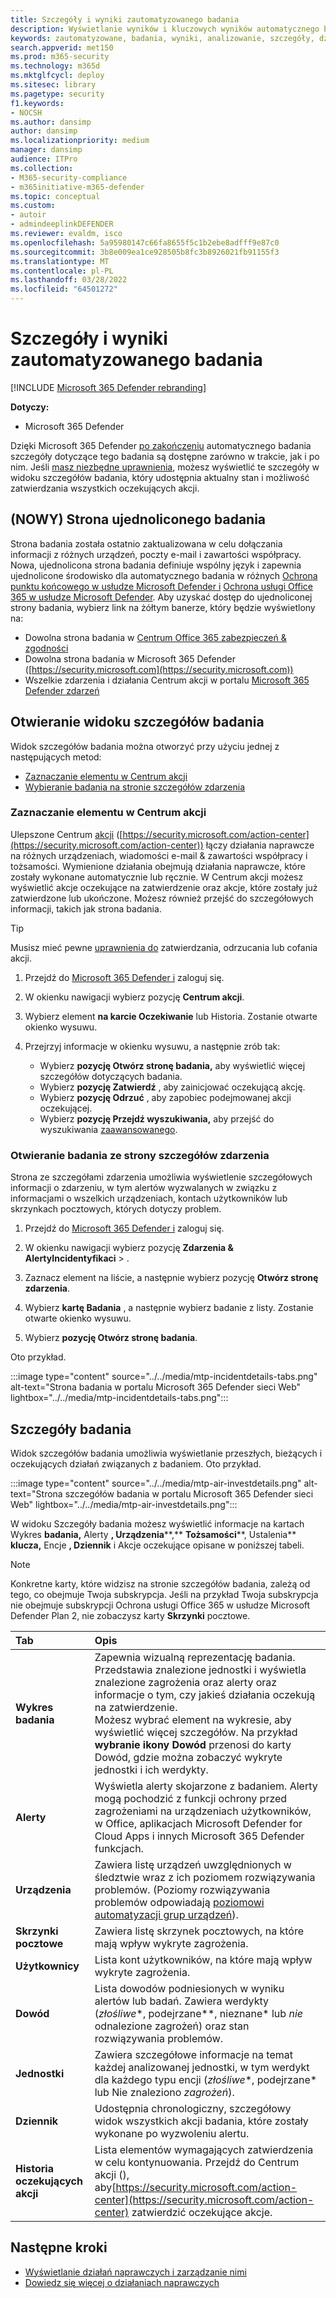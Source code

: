 ```yaml
---
title: Szczegóły i wyniki zautomatyzowanego badania
description: Wyświetlanie wyników i kluczowych wyników automatycznego badania w programie Microsoft 365 Defender
keywords: zautomatyzowane, badania, wyniki, analizowanie, szczegóły, działania naprawcze, autoair
search.appverid: met150
ms.prod: m365-security
ms.technology: m365d
ms.mktglfcycl: deploy
ms.sitesec: library
ms.pagetype: security
f1.keywords:
- NOCSH
ms.author: dansimp
author: dansimp
ms.localizationpriority: medium
manager: dansimp
audience: ITPro
ms.collection:
- M365-security-compliance
- m365initiative-m365-defender
ms.topic: conceptual
ms.custom:
- autoir
- admindeeplinkDEFENDER
ms.reviewer: evaldm, isco
ms.openlocfilehash: 5a95980147c66fa8655f5c1b2ebe8adfff9e87c0
ms.sourcegitcommit: 3b8e009ea1ce928505b8fc3b8926021fb91155f3
ms.translationtype: MT
ms.contentlocale: pl-PL
ms.lasthandoff: 03/28/2022
ms.locfileid: "64501272"
---
```

# <a name="details-and-results-of-an-automated-investigation"></a>Szczegóły i wyniki zautomatyzowanego badania

[!INCLUDE [Microsoft 365 Defender rebranding](../includes/microsoft-defender.md)]

**Dotyczy:**
- Microsoft 365 Defender

Dzięki Microsoft 365 Defender [po zakończeniu](m365d-autoir.md) automatycznego badania szczegóły dotyczące tego badania są dostępne zarówno w trakcie, jak i po nim. Jeśli [masz niezbędne uprawnienia](m365d-action-center.md#required-permissions-for-action-center-tasks), możesz wyświetlić te szczegóły w widoku szczegółów badania, który udostępnia aktualny stan i możliwość zatwierdzania wszystkich oczekujących akcji. 

## <a name="new-unified-investigation-page"></a>(NOWY) Strona ujednoliconego badania

Strona badania została ostatnio zaktualizowana w celu dołączania informacji z różnych urządzeń, poczty e-mail i zawartości współpracy. Nowa, ujednolicona strona badania definiuje wspólny język i zapewnia ujednolicone środowisko dla automatycznego badania w różnych [Ochrona punktu końcowego w usłudze Microsoft Defender i](/windows/security/threat-protection/microsoft-defender-atp/microsoft-defender-advanced-threat-protection) [Ochrona usługi Office 365 w usłudze Microsoft Defender](../office-365-security/defender-for-office-365.md). Aby uzyskać dostęp do ujednoliconej strony badania, wybierz link na żółtym banerze, który będzie wyświetlony na:

- Dowolna strona badania w <a href="https://go.microsoft.com/fwlink/p/?linkid=2077143" target="_blank">Centrum Office 365 zabezpieczeń & zgodności</a>
- Dowolna strona badania w Microsoft 365 Defender ([https://security.microsoft.com](https://security.microsoft.com))
- Wszelkie zdarzenia i działania Centrum akcji w portalu <a href="https://go.microsoft.com/fwlink/p/?linkid=2077139" target="_blank">Microsoft 365 Defender zdarzeń</a>

## <a name="open-the-investigation-details-view"></a>Otwieranie widoku szczegółów badania

Widok szczegółów badania można otworzyć przy użyciu jednej z następujących metod:

- [Zaznaczanie elementu w Centrum akcji](#select-an-item-in-the-action-center)
- [Wybieranie badania na stronie szczegółów zdarzenia](#open-an-investigation-from-an-incident-details-page)

### <a name="select-an-item-in-the-action-center"></a>Zaznaczanie elementu w Centrum akcji

Ulepszone Centrum [akcji](m365d-action-center.md) ([https://security.microsoft.com/action-center](https://security.microsoft.com/action-center)) łączy działania naprawcze na [](m365d-remediation-actions.md) różnych urządzeniach, wiadomości e-mail & zawartości współpracy i tożsamości. Wymienione działania obejmują działania naprawcze, które zostały wykonane automatycznie lub ręcznie. W Centrum akcji możesz wyświetlić akcje oczekujące na zatwierdzenie oraz akcje, które zostały już zatwierdzone lub ukończone. Możesz również przejść do szczegółowych informacji, takich jak strona badania.

> [!TIP]
> Musisz mieć pewne [uprawnienia do](m365d-action-center.md#required-permissions-for-action-center-tasks) zatwierdzania, odrzucania lub cofania akcji.

1. Przejdź do <a href="https://go.microsoft.com/fwlink/p/?linkid=2077139" target="_blank">Microsoft 365 Defender i</a> zaloguj się. 

2. W okienku nawigacji wybierz pozycję **Centrum akcji**. 

3. Wybierz element **na karcie Oczekiwanie** lub Historia. Zostanie otwarte okienko wysuwu.

4. Przejrzyj informacje w okienku wysuwu, a następnie zrób tak:
   - Wybierz **pozycję Otwórz stronę badania,** aby wyświetlić więcej szczegółów dotyczących badania.
   - Wybierz **pozycję Zatwierdź** , aby zainicjować oczekującą akcję.
   - Wybierz **pozycję Odrzuć** , aby zapobiec podejmowanej akcji oczekującej.
   - Wybierz **pozycję Przejdź wyszukiwania,** aby przejść do wyszukiwania [zaawansowanego](advanced-hunting-overview.md).

### <a name="open-an-investigation-from-an-incident-details-page"></a>Otwieranie badania ze strony szczegółów zdarzenia

Strona ze szczegółami zdarzenia umożliwia wyświetlenie szczegółowych informacji o zdarzeniu, w tym alertów wyzwalanych w związku z informacjami o wszelkich urządzeniach, kontach użytkowników lub skrzynkach pocztowych, których dotyczy problem.

1. Przejdź do <a href="https://go.microsoft.com/fwlink/p/?linkid=2077139" target="_blank">Microsoft 365 Defender i</a> zaloguj się. 

2. W okienku nawigacji wybierz pozycję **Zdarzenia & AlertyIncidentyfikaci** > . 

3. Zaznacz element na liście, a następnie wybierz pozycję **Otwórz stronę zdarzenia**.

4. Wybierz **kartę Badania** , a następnie wybierz badanie z listy. Zostanie otwarte okienko wysuwu.

5. Wybierz **pozycję Otwórz stronę badania**. 

Oto przykład.

:::image type="content" source="../../media/mtp-incidentdetails-tabs.png" alt-text="Strona badania w portalu Microsoft 365 Defender sieci Web" lightbox="../../media/mtp-incidentdetails-tabs.png":::

## <a name="investigation-details"></a>Szczegóły badania

Widok szczegółów badania umożliwia wyświetlanie przeszłych, bieżących i oczekujących działań związanych z badaniem. Oto przykład.

:::image type="content" source="../../media/mtp-air-investdetails.png" alt-text="Strona szczegółów badania w portalu Microsoft 365 Defender sieci Web" lightbox="../../media/mtp-air-investdetails.png":::

W widoku Szczegóły badania możesz wyświetlić informacje  na kartach Wykres **badania,** Alerty **, Urządzenia****,** **Tożsamości****, Ustalenia** **klucza,** Encje **, Dziennik** i Akcje oczekujące opisane w poniższej tabeli.

> [!NOTE]
> Konkretne karty, które widzisz na stronie szczegółów badania, zależą od tego, co obejmuje Twoja subskrypcja. Jeśli na przykład Twoja subskrypcja nie obejmuje subskrypcji Ochrona usługi Office 365 w usłudze Microsoft Defender Plan 2, nie zobaczysz karty **Skrzynki** pocztowe.

| Tab | Opis |
|:--------|:--------|
| **Wykres badania** | Zapewnia wizualną reprezentację badania. Przedstawia znalezione jednostki i wyświetla znalezione zagrożenia oraz alerty oraz informacje o tym, czy jakieś działania oczekują na zatwierdzenie.<br/>Możesz wybrać element na wykresie, aby wyświetlić więcej szczegółów. Na przykład **wybranie ikony Dowód** przenosi do karty Dowód, gdzie  można zobaczyć wykryte jednostki i ich werdykty. |
| **Alerty** | Wyświetla alerty skojarzone z badaniem. Alerty mogą pochodzić z funkcji ochrony przed zagrożeniami na urządzeniach użytkowników, w Office, aplikacjach Microsoft Defender for Cloud Apps i innych Microsoft 365 Defender funkcjach.|
| **Urządzenia** | Zawiera listę urządzeń uwzględnionych w śledztwie wraz z ich poziomem rozwiązywania problemów. (Poziomy rozwiązywania problemów odpowiadają [poziomowi automatyzacji grup urządzeń](m365d-configure-auto-investigation-response.md#review-or-change-the-automation-level-for-device-groups)). |
| **Skrzynki pocztowe** |Zawiera listę skrzynek pocztowych, na które mają wpływ wykryte zagrożenia.  |
| **Użytkownicy**  | Lista kont użytkowników, na które mają wpływ wykryte zagrożenia. |
| **Dowód** | Lista dowodów podniesionych w wyniku alertów lub badań. Zawiera werdykty (*złośliwe**, podejrzane**, nieznane* lub *nie* odnalezione zagrożeń) oraz stan rozwiązywania problemów. |
| **Jednostki** | Zawiera szczegółowe informacje na temat każdej analizowanej jednostki, w tym werdykt dla każdego typu encji (*złośliwe**, podejrzane* lub Nie znaleziono *zagrożeń*).|
|**Dziennik** | Udostępnia chronologiczny, szczegółowy widok wszystkich akcji badania, które zostały wykonane po wyzwoleniu alertu.|
| **Historia oczekujących akcji** | Lista elementów wymagających zatwierdzenia w celu kontynuowania. Przejdź do Centrum akcji (), aby[https://security.microsoft.com/action-center](https://security.microsoft.com/action-center) zatwierdzić oczekujące akcje. |

## <a name="next-steps"></a>Następne kroki

- [Wyświetlanie działań naprawczych i zarządzanie nimi](m365d-autoir-actions.md)
- [Dowiedz się więcej o działaniach naprawczych](m365d-remediation-actions.md)
